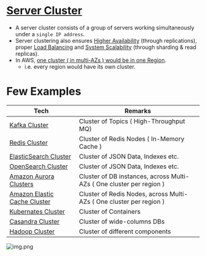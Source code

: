 # [Server Cluster](https://www.racksolutions.com/news/blog/server-cluster-how-it-works/)
- A server cluster consists of a group of servers working simultaneously under a `single IP address`.
- Server clustering also ensures [Higher Availability](HighAvailability.md) (through replications), proper [Load Balancing](LoadBalancer.md) and [System Scalability](Scalability.md) (through sharding & read replicas).
- In AWS, [one cluster ( in multi-AZs ) would be in one Region](../../2_AWSComponents/AWS-Global-Architecture-Region-AZ.md). 
  - i.e. every region would have its own cluster. 

# Few Examples

| Tech                                                                                                  | Remarks                                                              |
|-------------------------------------------------------------------------------------------------------|----------------------------------------------------------------------|
| [Kafka Cluster](../4_MessageBrokers/Kafka.md)                                                         | Cluster of Topics ( High-Throughput MQ)                              |                     
| [Redis Cluster](../3_DatabaseComponents/In-Memory-Cache/Redis/RedisCluster.md)                        | Cluster of Redis Nodes ( In-Memory Cache )                           |
| [ElasticSearch Cluster](../3_DatabaseComponents/Search-Engines/ElasticSearch/ElasticSearchCluster.md) | Cluster of JSON Data, Indexes etc.                                   |
| [OpenSearch Cluster](../../2_AWSComponents/6_DatabaseServices/AmazonOpenSearch.md)                    | Cluster of JSON Data, Indexes etc.                                   |
| [Amazon Aurora Clusters](../../2_AWSComponents/6_DatabaseServices/AmazonRDSAurora/Readme.md)             | Cluster of DB instances, across Multi-AZs ( One cluster per region ) |
| [Amazon Elastic Cache Cluster](../../2_AWSComponents/6_DatabaseServices/AmazonElasticCache.md)        | Cluster of Redis Nodes, across Multi-AZs ( One cluster per region )  |
| [Kubernates Cluster](../6_DevOps/Kubernates.md)                                                       | Cluster of Containers                                                |
| [Casandra Cluster](../3_DatabaseComponents/NoSQL-Databases/ApacheCasandra.md)                         | Cluster of wide-columns DBs                                          |
| [Hadoop Cluster](../5_BigDataComponents/ApacheHadoop)                                                 | Cluster of different components                                      |



![img.png](assests/server_cluster_img.png)